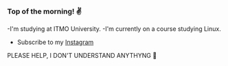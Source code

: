 ### Top of the morning! :v:

-I'm studying at ITMO University.
-I'm currently on a course studying Linux.
- Subscribe to my [Instagram](https://www.instagram.com/nesterenkojul/?hl=ru)

PLEASE HELP, I DON'T UNDERSTAND ANYTHYNG :no_good:
